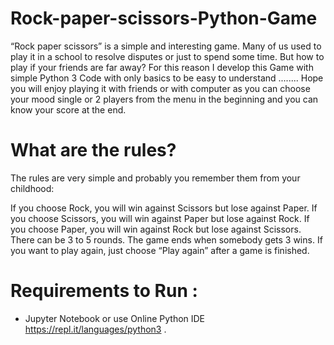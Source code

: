 # Rock-paper-scissors-Python-Game
“Rock paper scissors” is a simple and interesting game.
Many of us used to play it in a school to resolve disputes or just to spend some time.
But how to play if your friends are far away? 
For this reason I develop this Game with simple Python 3 Code with only basics to be easy to understand ........
Hope you will enjoy playing it with friends or with computer as you can choose your mood single or 2 players from 
the menu in the beginning and you can know your score at the end.

# What are the rules?
The rules are very simple and probably you remember them from your childhood:

If you choose Rock, you will win against Scissors but lose against Paper.
If you choose Scissors, you will win against Paper but lose against Rock.
If you choose Paper, you will win against Rock but lose against Scissors.
There can be 3 to 5 rounds. The game ends when somebody gets 3 wins. If you want to play again, just choose “Play again”  after a game is finished.

# Requirements to Run :
* Jupyter Notebook  or use Online Python IDE https://repl.it/languages/python3 .
